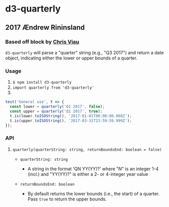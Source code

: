 # d3-quarterly
## 2017 Ændrew Rininsland
### Based off block by [Chris Viau](http://bl.ocks.org/biovisualize/5430237)

`d3-quarterly` will parse a "quarter" string (e.g., "Q3 2017") and return a date object,
indicating either the lower or upper bounds of a quarter.

### Usage

1. `$ npm install d3-quarterly`
2. `import quarterly from 'd3-quarterly'`
3. 
```js
test('General use', t => {
  const lower = quarterly('Q1 2017', false);
  const upper = quarterly('Q1 2017', true);
  t.is(lower.toISOString(), '2017-01-01T00:00:00.000Z');
  t.is(upper.toISOString(), '2017-03-31T23:59:59.999Z');
});
```

### API

1. `quarterly(quarterString: string, returnBoundsEnd: boolean = false)`
    * `quarterString: string`
      - A string in the format 'QN YY(YY)?' where "N" is an integer 1-4 (incl.) and "YY(YY)?" is either a 2- or 4-integer year value

    * `returnBoundsEnd: boolean`
      - By default returns the lower bounds (i.e., the start) of a quarter. Pass `true` to return the upper bounds.
